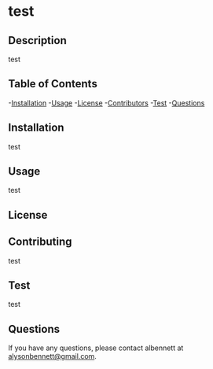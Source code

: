 
  # test

  ## Description

  test

  ## Table of Contents

  -[Installation](#Installation)
  -[Usage](#Usage)
  -[License](#License)
  -[Contributors](#Contributors)
  -[Test](#Test)
  -[Questions](#Questions)

  ## Installation

  test

  ## Usage

  test

  ## License

  

  ## Contributing

  test

  ## Test

  test

  ## Questions

  If you have any questions, please contact albennett at alysonbennett@gmail.com.

